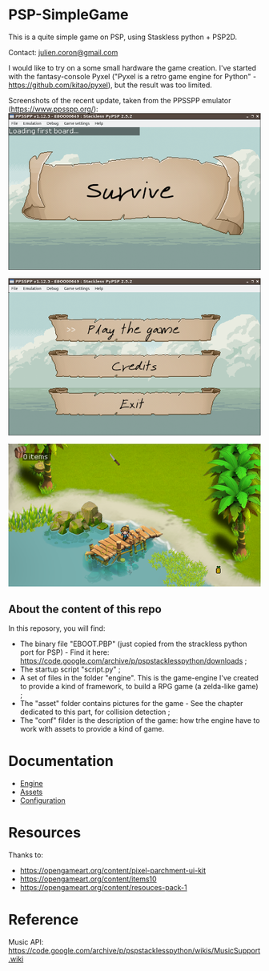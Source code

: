 # PSP-SimpleGame
This is a quite simple game on PSP, using Staskless python + PSP2D.

Contact: julien.coron@gmail.com

I would like to try on a some small hardware the game creation. I've started with the fantasy-console Pyxel ("Pyxel is a retro game engine for Python" - https://github.com/kitao/pyxel), but the result was too limited.

Screenshots of the recent update, taken from the PPSSPP emulator (https://www.ppsspp.org/):
![screenshot](documentation/screenshot-01.png "Recent screenshot #1")

![screenshot](documentation/screenshot-02.png "Recent screenshot #2")

![screenshot](documentation/screenshot-03.png "Recent screenshot #3")


## About the content of this repo
In this reposory, you will find:
* The binary file "EBOOT.PBP" (just copied from the strackless python port for PSP) - Find it here: https://code.google.com/archive/p/pspstacklesspython/downloads ;
* The startup script "script.py" ;
* A set of files in the folder "engine". This is the game-engine I've created to provide a kind of framework, to build a RPG game (a zelda-like game) ;
* The "asset" folder contains pictures for the game - See the chapter dedicated to this part, for collision detection ;
* The "conf" filder is the description of the game: how trhe engine have to work with assets to provide a kind of game.

# Documentation
- [Engine](documentation/engine.md)
- [Assets](documentation/assets.md)
- [Configuration](documentation/configuration.md)

# Resources
Thanks to:
- https://opengameart.org/content/pixel-parchment-ui-kit
- https://opengameart.org/content/items10
- https://opengameart.org/content/resouces-pack-1

# Reference
Music API: https://code.google.com/archive/p/pspstacklesspython/wikis/MusicSupport.wiki
